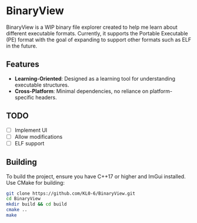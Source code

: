 # BinaryView

BinaryView is a WIP binary file explorer created to help me learn about different executable formats. Currently, it supports the Portable Executable (PE) format with the goal of expanding to support other formats such as ELF in the future.

## Features
- **Learning-Oriented**: Designed as a learning tool for understanding executable structures.
- **Cross-Platform**: Minimal dependencies, no reliance on platform-specific headers.

## TODO
- [ ] Implement UI
- [ ] Allow modifications
- [ ] ELF support

## Building
To build the project, ensure you have C++17 or higher and ImGui installed. Use CMake for building:

```bash
git clone https://github.com/KL0-6/BinaryView.git
cd BinaryView
mkdir build && cd build
cmake ..
make
```
